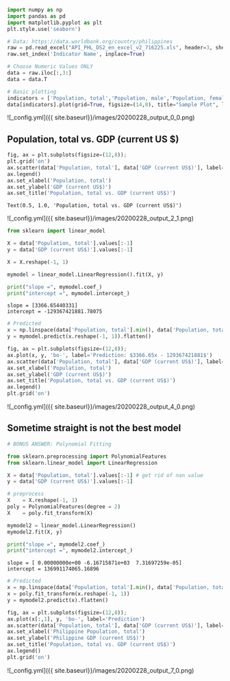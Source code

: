 ```python
import numpy as np
import pandas as pd
import matplotlib.pyplot as plt
plt.style.use('seaborn')

# Data: https://data.worldbank.org/country/philippines 
raw = pd.read_excel("API_PHL_DS2_en_excel_v2_716225.xls", header=3, sheet_name='Data')
raw.set_index('Indicator Name', inplace=True)

# Choose Numeric Values ONLY
data = raw.iloc[:,3:]
data = data.T

# Basic plotting
indicators = ['Population, total','Population, male','Population, female']
data[indicators].plot(grid=True, figsize=(14,8), title="Sample Plot", lw = 4, marker='.', markersize=16);
```


![_config.yml]({{ site.baseurl}}/images/20200228_output_0_0.png)


## Population, total vs. GDP (current US $)


```python
fig, ax = plt.subplots(figsize=(12,8));
plt.grid('on')
ax.scatter(data['Population, total'], data['GDP (current US$)'], label='Training Data', marker='$❤$', s = 200, c = 'r');
ax.legend()
ax.set_xlabel('Population, total')
ax.set_ylabel('GDP (current US$)')
ax.set_title('Population, total vs. GDP (current US$)')
```




    Text(0.5, 1.0, 'Population, total vs. GDP (current US$)')




![_config.yml]({{ site.baseurl}}/images/20200228_output_2_1.png)



```python
from sklearn import linear_model

X = data['Population, total'].values[:-1] 
y = data['GDP (current US$)'].values[:-1]

X = X.reshape(-1, 1)

mymodel = linear_model.LinearRegression().fit(X, y)

print("slope =", mymodel.coef_)
print("intercept =", mymodel.intercept_)
```

    slope = [3366.65440331]
    intercept = -129367421881.78075



```python
# Predicted
x = np.linspace(data['Population, total'].min(), data['Population, total'].max(), 100)
y = mymodel.predict(x.reshape(-1, 1)).flatten() 

fig, ax = plt.subplots(figsize=(12,8));
ax.plot(x, y, 'bo-', label='Prediction: $3366.65x - 129367421881$')
ax.scatter(data['Population, total'], data['GDP (current US$)'], label='Training Data', marker='$❤$', s = 200, c = 'r');
ax.set_xlabel('Population, total')
ax.set_ylabel('GDP (current US$)')
ax.set_title('Population, total vs. GDP (current US$)')
ax.legend()
plt.grid('on')
```


![_config.yml]({{ site.baseurl}}/images/20200228_output_4_0.png)


## Sometime straight is not the best model


```python
# BONUS ANSWER: Polynomial Fitting

from sklearn.preprocessing import PolynomialFeatures
from sklearn.linear_model import LinearRegression

X = data['Population, total'].values[:-1] # get rid of nan value
y = data['GDP (current US$)'].values[:-1]

# preprocess
X    = X.reshape(-1, 1)
poly = PolynomialFeatures(degree = 2)
X    = poly.fit_transform(X)

mymodel2 = linear_model.LinearRegression()
mymodel2.fit(X, y)

print("slope =", mymodel2.coef_)
print("intercept =", mymodel2.intercept_)
```

    slope = [ 0.00000000e+00 -6.16715871e+03  7.31697259e-05]
    intercept = 136991174065.16896



```python
# Predicted
x = np.linspace(data['Population, total'].min(), data['Population, total'].max(), 100)
x = poly.fit_transform(x.reshape(-1, 1))
y = mymodel2.predict(x).flatten() 

fig, ax = plt.subplots(figsize=(12,8));
ax.plot(x[:,1], y, 'bo-', label='Prediction')
ax.scatter(data['Population, total'], data['GDP (current US$)'], label='Training Data', marker='$❤$', s = 200, c = 'r');
ax.set_xlabel('Philippine Population, total')
ax.set_ylabel('Philippine GDP (current US$)')
ax.set_title('Population, total vs. GDP (current US$)')
ax.legend()
plt.grid('on')
```


![_config.yml]({{ site.baseurl}}/images/20200228_output_7_0.png)

